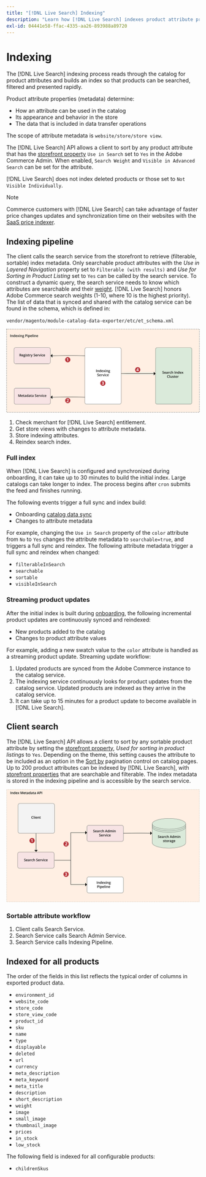 ```yaml
---
title: "[!DNL Live Search] Indexing"
description: "Learn how [!DNL Live Search] indexes product attribute properties."
exl-id: 04441e58-ffac-4335-aa26-893988a89720
---
```

# Indexing

The [!DNL Live Search] indexing process reads through the catalog for product attributes and builds an index so that products can be searched, filtered and presented rapidly.

Product attribute properties (metadata) determine:

* How an attribute can be used in the catalog
* Its appearance and behavior in the store
* The data that is included in data transfer operations

The scope of attribute metadata is `website/store/store view`.

The [!DNL Live Search] API allows a client to sort by any product attribute that has the [storefront property](https://experienceleague.adobe.com/docs/commerce-admin/catalog/product-attributes/product-attributes.html) `Use in Search` set to `Yes` in the Adobe Commerce Admin. When enabled, `Search Weight` and `Visible in Advanced Search` can be set for the attribute.

[!DNL Live Search] does not index deleted products or those set to `Not Visible Individually`.

>[!NOTE]
>
> Commerce customers with [!DNL Live Search] can take advantage of faster price changes updates and synchronization time on their websites with the [SaaS price indexer](../price-index/price-indexing.md).

## Indexing pipeline

The client calls the search service from the storefront to retrieve (filterable, sortable) index metadata. Only searchable product attributes with the *Use in Layered Navigation* property set to `Filterable (with results)` and *Use for Sorting in Product Listing* set to `Yes` can be called by the search service.
To construct a dynamic query, the search service needs to know which attributes are searchable and their [weight](https://experienceleague.adobe.com/docs/commerce-admin/catalog/catalog/search/search-results.html#weighted-search). [!DNL Live Search] honors Adobe Commerce search weights (1-10, where 10 is the highest priority). The list of data that is synced and shared with the catalog service can be found in the schema, which is defined in:

`vendor/magento/module-catalog-data-exporter/etc/et_schema.xml`

![[!DNL Live Search] indexing client search diagram](assets/indexing-pipeline.svg)

1. Check merchant for [!DNL Live Search] entitlement.
1. Get store views with changes to attribute metadata.
1. Store indexing attributes.
1. Reindex search index.

### Full index

When [!DNL Live Search] is configured and synchronized during onboarding, it can take up to 30 minutes to build the initial index. Large catalogs can take longer to index. The process begins after `cron` submits the feed and finishes running.

The following events trigger a full sync and index build:

* Onboarding [catalog data sync](install.md#synchronize-catalog-data)
* Changes to attribute metadata

For example, changing the `Use in Search` property of the `color` attribute from `No` to `Yes` changes the attribute metadata to `searchable=true`, and triggers a full sync and reindex. The following attribute metadata trigger a full sync and reindex when changed:

* `filterableInSearch`
* `searchable`
* `sortable`
* `visibleInSearch`

### Streaming product updates

After the initial index is built during [onboarding](install.md#synchronize-catalog-data), the following incremental product updates are continuously synced and reindexed:

* New products added to the catalog
* Changes to product attribute values

For example, adding a new swatch value to the `color` attribute is handled as a streaming product update.
Streaming update workflow:

1. Updated products are synced from the Adobe Commerce instance to the catalog service.
1. The indexing service continuously looks for product updates from the catalog service. Updated products are indexed as they arrive in the catalog service.
1. It can take up to 15 minutes for a product update to become available in [!DNL Live Search].

## Client search

The [!DNL Live Search] API allows a client to sort by any sortable product attribute by setting the [storefront property](https://experienceleague.adobe.com/docs/commerce-admin/catalog/product-attributes/product-attributes.html), *Used for sorting in product listings* to `Yes`. Depending on the theme, this setting causes the attribute to be included as an option in the [Sort by](https://experienceleague.adobe.com/docs/commerce-admin/catalog/catalog/navigation/navigation.html) pagination control on catalog pages. Up to 200 product attributes can be indexed by [!DNL Live Search], with [storefront properties](https://experienceleague.adobe.com/docs/commerce-admin/catalog/product-attributes/product-attributes.html) that are searchable and filterable.
The index metadata is stored in the indexing pipeline and is accessible by the search service.

![[!DNL Live Search] index metadata API diagram](assets/index-metadata-api.svg)

### Sortable attribute workflow

1. Client calls Search Service.
1. Search Service calls Search Admin Service.
1. Search Service calls Indexing Pipeline.

## Indexed for all products

The order of the fields in this list reflects the typical order of columns in exported product data.

* `environment_id`
* `website_code`
* `store_code`
* `store_view_code`
* `product_id`
* `sku`
* `name`
* `type`
* `displayable`
* `deleted`
* `url`
* `currency`
* `meta_description`
* `meta_keyword`
* `meta_title`
* `description`
* `short_description`
* `weight`
* `image`
* `small_image`
* `thumbnail_image`
* `prices`
* `in_stock`
* `low_stock`

The following field is indexed for all configurable products:

* `childrenSkus`
